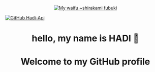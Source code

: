 <p align="center">
<a href="https://hadi-api.cf/api">
	<img src="https://i.pinimg.com/originals/6c/b2/27/6cb227b9d016245847b262d067f3141c.jpg" alt="My waifu ~shirakami fubuki" />
</a>
</p>

[![GitHub Hadi-Api](https://img.shields.io/github/followers/hadi-api?label=follow&style=social)](https://hadi-api.cf/api)

<h1 align="center">hello, my name is HADI 👋</h1>

<h1 align="center">
	Welcome to my GitHub profile
</h1>
